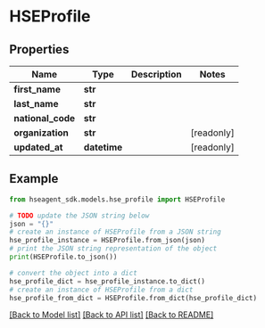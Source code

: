 # HSEProfile


## Properties

Name | Type | Description | Notes
------------ | ------------- | ------------- | -------------
**first_name** | **str** |  | 
**last_name** | **str** |  | 
**national_code** | **str** |  | 
**organization** | **str** |  | [readonly] 
**updated_at** | **datetime** |  | [readonly] 

## Example

```python
from hseagent_sdk.models.hse_profile import HSEProfile

# TODO update the JSON string below
json = "{}"
# create an instance of HSEProfile from a JSON string
hse_profile_instance = HSEProfile.from_json(json)
# print the JSON string representation of the object
print(HSEProfile.to_json())

# convert the object into a dict
hse_profile_dict = hse_profile_instance.to_dict()
# create an instance of HSEProfile from a dict
hse_profile_from_dict = HSEProfile.from_dict(hse_profile_dict)
```
[[Back to Model list]](../README.md#documentation-for-models) [[Back to API list]](../README.md#documentation-for-api-endpoints) [[Back to README]](../README.md)


